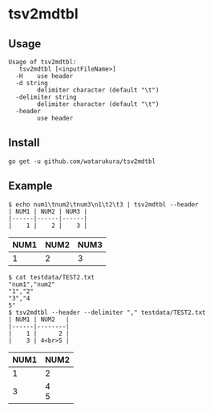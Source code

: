 # tsv2mdtbl

## Usage

```
Usage of tsv2mdtbl:
   tsv2mdtbl [<inputFileName>]
  -H	use header
  -d string
    	delimiter character (default "\t")
  -delimiter string
    	delimiter character (default "\t")
  -header
    	use header
```

## Install

```
go get -u github.com/watarukura/tsv2mdtbl
```

## Example

```
$ echo num1\tnum2\tnum3\n1\t2\t3 | tsv2mdtbl --header                                                                
| NUM1 | NUM2 | NUM3 |
|------|------|------|
|    1 |    2 |    3 |
```

| NUM1 | NUM2 | NUM3 |
|------|------|------|
|    1 |    2 |    3 |

```
$ cat testdata/TEST2.txt
"num1","num2"
"1","2"
"3","4
5"
$ tsv2mdtbl --header --delimiter "," testdata/TEST2.txt
| NUM1 | NUM2   |
|------|--------|
|    1 |      2 |
|    3 | 4<br>5 |
```

| NUM1 | NUM2   |
|------|--------|
|    1 |      2 |
|    3 | 4<br>5 |
